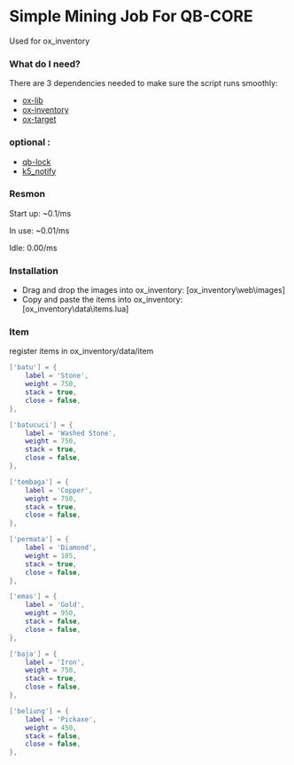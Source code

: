 # Simple Mining Job For QB-CORE 
Used for ox_inventory

### What do I need?
There are 3 dependencies needed to make sure the script runs smoothly:

- [ox-lib](https://github.com/overextended/ox_lib/releases/)
- [ox-inventory](https://github.com/overextended/ox_inventory/)
- [ox-target](https://github.com/overextended/ox_target)

### optional :
- [qb-lock](https://github.com/Nathan-FiveM/qb-lock)
- [k5_notify](https://github.com/kac5a/k5_notify)

### Resmon
Start up: ~0.1/ms

In use: ~0.01/ms

Idle: 0.00/ms

### Installation
- Drag and drop the images into ox_inventory: [ox_inventory\web\images]
- Copy and paste the items into ox_inventory: [ox_inventory\data\items.lua]

### Item
register items in ox_inventory/data/item
```lua
['batu'] = {
	label = 'Stone',
	weight = 750,
	stack = true,
	close = false,
},

['batucuci'] = {
	label = 'Washed Stone',
	weight = 750,
	stack = true,
	close = false,
},

['tembaga'] = {
	label = 'Copper',
	weight = 750,
	stack = true,
	close = false,
},

['permata'] = {
	label = 'Diamond',
	weight = 105,
	stack = true,
	close = false,
},

['emas'] = {
	label = 'Gold',
	weight = 950,
	stack = false,
	close = false,
},

['baja'] = {
	label = 'Iron',
	weight = 750,
	stack = true,
	close = false,
},

['beliung'] = {
	label = 'Pickaxe',
	weight = 450,
	stack = false,
	close = false,
},
```


